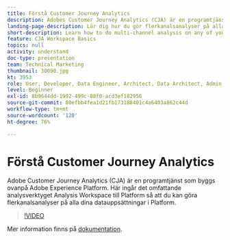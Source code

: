 ```yaml
---
title: Förstå Customer Journey Analytics
description: Adobes Customer Journey Analytics (CJA) är en programtjänst som byggs ovanpå Adobe Experience Platform. Här ingår det omfattande analysverktyget Analysis Workspace till Platform så att du kan göra flerkanalsanalyser på alla dina datauppsättningar i Platform.
landing-page-description: Lär dig hur du gör flerkanalsanalyser på alla datauppsättningar i Experience Platform.
short-description: Learn how to do multi-channel analysis on any of your Experience Platform data sets.
feature: CJA Workspace Basics
topics: null
activity: understand
doc-type: presentation
team: Technical Marketing
thumbnail: 30090.jpg
kt: 3953
role: User, Developer, Data Engineer, Architect, Data Architect, Admin, Leader
level: Beginner
exl-id: 8b9644dd-1992-499c-88f0-acd3ef182956
source-git-commit: 80efbb4fea1d21fb173188401c4a6403a862c44d
workflow-type: tm+mt
source-wordcount: '120'
ht-degree: 76%

---
```


# Förstå Customer Journey Analytics

Adobe Customer Journey Analytics (CJA) är en programtjänst som byggs ovanpå Adobe Experience Platform. Här ingår det omfattande analysverktyget Analysis Workspace till Platform så att du kan göra flerkanalsanalyser på alla dina datauppsättningar i Platform.

>[!VIDEO](https://video.tv.adobe.com/v/30090/?quality=12&enable10seconds=on&speedcontrol=on)

Mer information finns på [dokumentation](https://experienceleague.adobe.com/docs/analytics-platform/using/cja-landing.html).
